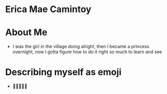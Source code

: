 # Erica Mae Camintoy

# About Me 
- I was the girl in the village doing alright, then I became a princess overnight, now I gotta figure how to do it right so much to learn and see

# Describing myself as emoji 
- 🍥🍬🌺🐽💓
